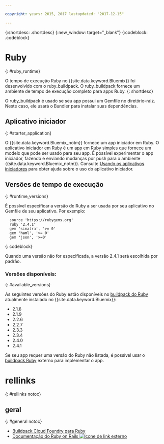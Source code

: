```yaml
---

copyright: years: 2015, 2017 lastupdated: "2017-12-15"

---
```


{:shortdesc: .shortdesc}
{:new_window: target="_blank"}
{:codeblock: .codeblock}

# Ruby
{: #ruby_runtime}

O tempo de execução Ruby no {{site.data.keyword.Bluemix}} foi desenvolvido com o ruby_buildpack.
O ruby_buildpack fornece um ambiente de tempo de execução completo para apps Ruby.
{: shortdesc}

O ruby_buildpack é usado se seu app possui um Gemfile no diretório-raiz. Neste caso, ele usará o Bundler para instalar suas dependências.

## Aplicativo iniciador
{: #starter_application}

O {{site.data.keyword.Bluemix_notm}} fornece um app iniciador em Ruby.  O aplicativo iniciador em Ruby é um app em Ruby simples que fornece um modelo que pode
ser usado para seu app. É possível experimentar o app iniciador, fazendo e enviando mudanças por push para o ambiente
{{site.data.keyword.Bluemix_notm}}.  Consulte [Usando os aplicativos iniciadores](/docs/cfapps/starter_app_usage.html) para obter ajuda sobre o uso
do aplicativo iniciador.

## Versões de tempo de execução
{: #runtime_versions}

É possível especificar a versão do Ruby a ser usada por seu aplicativo no Gemfile de seu aplicativo. Por exemplo:

```
  source 'https://rubygems.org'
  ruby '2.4.1'
  gem 'sinatra', '>= 0'
  gem 'haml', '>= 0'
  gem 'json', '>=0'
```
{: codeblock}

Quando uma versão não for especificada, a versão 2.4.1 será escolhida por padrão.

### Versões disponíveis:
{: #available_versions}

As seguintes versões do Ruby estão disponíveis no [buildpack do Ruby](https://github.com/cloudfoundry/ruby-buildpack/releases/tag/v1.6.34) atualmente instalado no {{site.data.keyword.Bluemix}}:

* 2.1.8
* 2.1.9
* 2.2.6
* 2.2.7
* 2.3.3
* 2.3.4
* 2.4.0
* 2.4.1

Se seu app requer uma versão do Ruby não listada, é possível usar o
[buildpack Ruby](https://github.com/cloudfoundry/ruby-buildpack) externo para implementar o app.

# rellinks
{: #rellinks notoc}
## geral
{: #general notoc}
* [Buildpack Cloud Foundry para Ruby](https://github.com/cloudfoundry/cf-buildpack-ruby)
* [Documentação do Ruby on Rails ![Ícone de link externo](../../icons/launch-glyph.svg "Ícone de link externo")](http://api.rubyonrails.org/)
